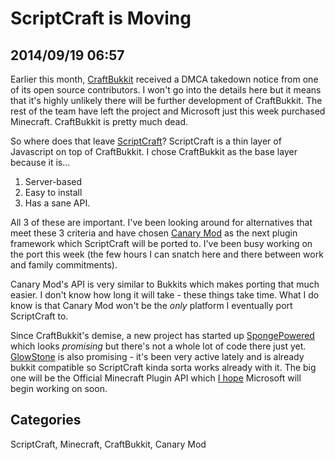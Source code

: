 # ScriptCraft is Moving
## 2014/09/19 06:57

Earlier this month, [CraftBukkit][1] received a DMCA takedown notice from one of its open source contributors. I won't go into the details here but it means that it's highly unlikely there will be further development of CraftBukkit. The rest of the team have left the project and Microsoft just this week purchased Minecraft. CraftBukkit is pretty much dead.

So where does that leave [ScriptCraft][sc]? ScriptCraft is a thin layer of Javascript on top of CraftBukkit. I chose CraftBukkit as the base layer because it is...

1. Server-based 
2. Easy to install
3. Has a sane API. 

All 3 of these are important. I've been looking around for alternatives that meet these 3 criteria and have chosen [Canary Mod][cm] as the next plugin framework which ScriptCraft will be ported to. I've been busy working on the port this week (the few hours I can snatch here and there between work and family commitments). 

Canary Mod's API is very similar to Bukkits which makes porting that much easier. I don't know how long it will take - these things take time. What I do know is that Canary Mod won't be the *only* platform I eventually port ScriptCraft to. 

Since CraftBukkit's demise, a new project has started up [SpongePowered][sp] which looks *promising* but there's not a whole lot of code there just yet. [GlowStone][gs] is also promising - it's been very active lately and is already bukkit compatible so ScriptCraft kinda sorta works already with it. The big one will be the Official Minecraft Plugin API which [I hope][ho] Microsoft will begin working on soon.


[cm]: http://canarymod.net
[1]: http://dl.bukkit.org
[sp]: http://spongepowered.net/
[gs]: http://glowstone.net/
[ho]: http://recode.net/2014/09/16/will-minecrafts-power-users-stick-around-for-minecrosoft-wait-and-see/
[sc]: http://scriptcraftjs.org/

## Categories
ScriptCraft, Minecraft, CraftBukkit, Canary Mod
